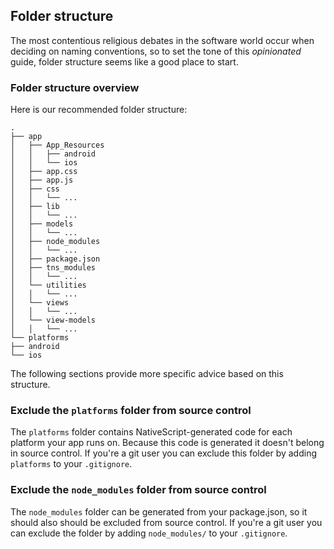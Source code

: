 ## Folder structure

The most contentious religious debates in the software world occur when deciding on naming conventions, so to set the tone of this *opinionated* guide, folder structure seems like a good place to start.

### Folder structure overview

Here is our recommended folder structure:

``` shell
.
├── app
│   ├── App_Resources
│   │   ├── android
│   │   └── ios
│   ├── app.css
│   ├── app.js
│   ├── css
│   │   └── ...
│   ├── lib
│   │   └── ...
│   ├── models
│   │   └── ...
│   ├── node_modules
│   │   └── ...
│   ├── package.json
│   ├── tns_modules
│   │   └── ...
│   └── utilities
│   │   └── ...
│   └── views
│   │   └── ...
│   └── view-models
│   │   └── ...
└── platforms
├── android
└── ios
```

The following sections provide more specific advice based on this structure.

### Exclude the `platforms` folder from source control

The `platforms` folder contains NativeScript-generated code for each platform your app runs on. Because this code is generated it doesn't belong in source control. If you're a git user you can exclude this folder by adding `platforms` to your `.gitignore`.

### Exclude the `node_modules` folder from source control

The `node_modules` folder can be generated from your package.json, so it should also should be excluded from source control. If you're a git user you can exclude the folder by adding `node_modules/` to your `.gitignore`.